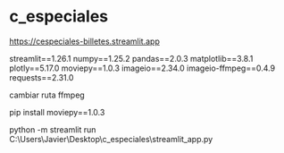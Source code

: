 # c_especiales

https://cespeciales-billetes.streamlit.app



streamlit==1.26.1
numpy==1.25.2
pandas==2.0.3
matplotlib==3.8.1
plotly==5.17.0
moviepy==1.0.3
imageio==2.34.0
imageio-ffmpeg==0.4.9
requests==2.31.0

cambiar ruta ffmpeg 

pip install moviepy==1.0.3


 python -m streamlit run C:\Users\Javier\Desktop\c_especiales\streamlit_app.py
